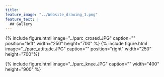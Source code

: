 ```yaml
---
title: 
feature_image: "../Website_drawing_1.png"
feature_text: |
  ## Gallery
---
```


{% include figure.html image="../parc_crosed.JPG" caption="" position="left" width="250" height="700" %}
{% include figure.html image="../parc_attitude.JPG" caption="" position="right" width="250" height="700"%}


{% include figure.html image="../parc_knee.JPG" caption="" width="400" height="900" %}


